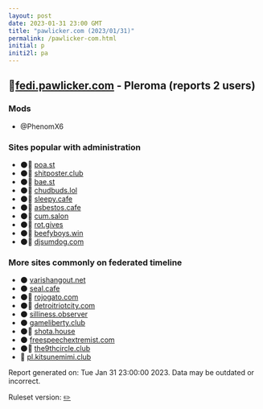 ```yaml
---
layout: post
date: 2023-01-31 23:00 GMT
title: "pawlicker.com (2023/01/31)"
permalink: /pawlicker-com.html
initial: p
initi2l: pa
---
```


## 🐘[fedi.pawlicker.com](https://fedi.pawlicker.com) - Pleroma (reports 2 users)

### Mods
 * @PhenomX6

### Sites popular with administration

* 🌑🧸 [poa.st](/poa-st.html)
* 🌑🧸 [shitposter.club](/shitposter-club.html)
* 🌑🧸 [bae.st](/bae-st.html)
* 🌑🧸 [chudbuds.lol](/chudbuds-lol.html)
* 🌑🧸 [sleepy.cafe](/sleepy-cafe.html)
* 🌑🧸 [asbestos.cafe](/asbestos-cafe.html)
* 🌑🧸 [cum.salon](/cum-salon.html)
* 🌑🧸 [rot.gives](/rot-gives.html)
* 🌑🧸 [beefyboys.win](/beefyboys-win.html)
* 🌑🧸 [djsumdog.com](/djsumdog-com.html)

### More sites commonly on federated timeline

* 🌑 [varishangout.net](/varishangout-net.html)
* 🌑 [seal.cafe](/seal-cafe.html)
* 🌑🧸 [rojogato.com](/rojogato-com.html)
* 🌑🧸 [detroitriotcity.com](/detroitriotcity-com.html)
* 🌑 [silliness.observer](/silliness-observer.html)
* 🌑 [gameliberty.club](/gameliberty-club.html)
* 🌑🧸 [shota.house](/shota-house.html)
* 🌑 [freespeechextremist.com](/freespeechextremist-com.html)
* 🌑🧸 [the9thcircle.club](/the9thcircle-club.html)
* 🐘 [pl.kitsunemimi.club](/pl-kitsunemimi-club.html)

Report generated on: Tue Jan 31 23:00:00 2023. Data may be outdated or incorrect.

Ruleset version: [✏️](/version-pencil)
